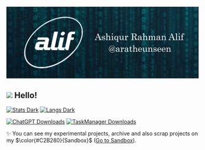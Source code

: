 ![Header](https://github.com/aratheunseen/aratheunseen/blob/master/src/header.jpg "Header")

## <img src="https://github.com/aratheunseen/aratheunseen/assets/62181222/8b256daf-19e7-4dbc-8aa5-92bf5b100abe" width="30px"> Hello!

<a href="#">![Stats Dark](https://github-readme-stats.vercel.app/api?username=aratheunseen&show_icons=true&hide=&show=reviews,discussions_answered&theme=transparent)</a>
<a href="#">![Langs Dark](https://github-readme-stats.vercel.app/api/top-langs/?username=aratheunseen&theme=transparent&hide_progress=false&layout=donut&langs_count=6&size_weight=0.5&count_weight=0.5&hide=CMake,html,css)</a>

<a href="https://github.com/aratheunseen/ChatGPT-app/releases/download/v1.0.0%2B1/ChatGPT-v1.0.0.apk">![ChatGPT Downloads](https://img.shields.io/github/downloads/aratheunseen/chatgpt/total?logo=android&label=ChatGPT&color=0E972D)</a>
<a href="https://github.com/aratheunseen/task-manager/releases/download/android/todo-android.apk">![TaskManager Downloads](https://img.shields.io/github/downloads/aratheunseen/task-manager/total?logo=android&label=TaskManager&color=0E972D)</a>

✨ You can see my experimental projects, archive and also scrap projects on my $\color{#C2B280}{Sandbox}$ ([Go to Sandbox](https://github.com/aragle)).
